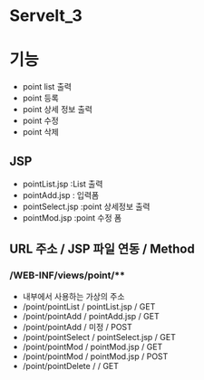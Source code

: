 # Servelt_3
 
# 기능
- point list 출력
- point 등록
- point 상세 정보 출력
- point 수정
- point 삭제

## JSP
- pointList.jsp       :List 출력
- pointAdd.jsp        : 입력폼
- pointSelect.jsp     :point 상세정보 출력
- pointMod.jsp        :point 수정 폼


## URL 주소         /     JSP 파일 연동                             / Method
###  /WEB-INF/views/point/**
- 내부에서 사용하는 가상의 주소
- /point/pointList       /   pointList.jsp      /  GET
- /point/pointAdd        /    pointAdd.jsp      /  GET
- /point/pointAdd        /   미정                               /  POST
- /point/pointSelect     /    pointSelect.jsp   /  GET
- /point/pointMod       /    pointMod.jsp    /  GET
- /point/pointMod        /    pointMod.jsp    / POST
- /point/pointDelete      /                   /  GET

